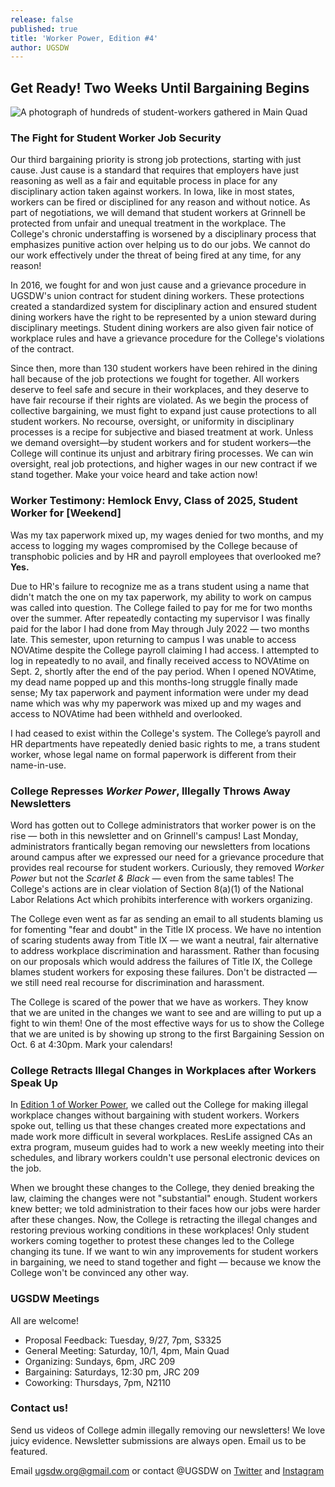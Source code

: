 ```yaml
---
release: false
published: true
title: 'Worker Power, Edition #4'
author: UGSDW
---
```

## Get Ready! Two Weeks Until Bargaining Begins

![A photograph of hundreds of student-workers gathered in Main Quad](https://ugsdw.org/assets/news/PXL_20220827_200150885.jpg)


### The Fight for Student Worker Job Security

Our third bargaining priority is strong job protections, starting with just cause. Just cause is a standard that requires that employers have just reasoning as well as a fair and equitable process in place for any disciplinary action taken against workers. In Iowa, like in most states, workers can be fired or disciplined for any reason and without notice. As part of negotiations, we will demand that student workers at Grinnell be protected from unfair and unequal treatment in the workplace. The College's chronic understaffing is worsened by a disciplinary process that emphasizes punitive action over helping us to do our jobs. We cannot do our work effectively under the threat of being fired at any time, for any reason!

In 2016, we fought for and won just cause and a grievance procedure in UGSDW's union contract for student dining workers. These protections created a standardized system for disciplinary action and ensured student dining workers have the right to be represented by a union steward during disciplinary meetings. Student dining workers are also given fair notice of workplace rules and have a grievance procedure for the College's violations of the contract. 

Since then, more than 130 student workers have been rehired in the dining hall because of the job protections we fought for together. All workers deserve to feel safe and secure in their workplaces, and they deserve to have fair recourse if their rights are violated. As we begin the process of collective bargaining, we must fight to expand just cause protections to all student workers. No recourse, oversight, or uniformity in disciplinary processes is a recipe for subjective and biased treatment at work. Unless we demand oversight—by student workers and for student workers—the College will continue its unjust and arbitrary firing processes. We can win oversight, real job protections, and higher wages in our new contract if we stand together.
Make your voice heard and take action now!

### Worker Testimony: Hemlock Envy, Class of 2025, Student Worker for \[Weekend\]

Was my tax paperwork mixed up, my wages denied for two months, and my access to logging my wages compromised by the College because of transphobic policies and by HR and payroll employees that overlooked me? **Yes.** 

Due to HR's failure to recognize me as a trans student using a name that didn't match the one on my tax paperwork, my ability to work on campus was called into question. The College failed to pay for me for two months over the summer. After repeatedly contacting my supervisor I was finally paid for the labor I had done from May through July 2022 — two months late. This semester, upon returning to campus I was unable to access NOVAtime despite the College payroll claiming I had access. I attempted to log in repeatedly to no avail, and finally received access to NOVAtime on Sept. 2, shortly after the end of the pay period. When I opened NOVAtime, my dead name popped up and this months-long struggle finally made sense; My tax paperwork and payment information were under my dead name which was why my paperwork was mixed up and my wages and access to NOVAtime had been withheld and overlooked. 

I had ceased to exist within the College's system. The College’s payroll and HR departments have repeatedly denied basic rights to me, a trans student worker, whose legal name on formal paperwork is different from their name-in-use.

### College Represses *Worker Power*, Illegally Throws Away Newsletters

Word has gotten out to College administrators that worker power is on the rise — both in this newsletter and on Grinnell's campus! Last Monday, administrators frantically began removing our newsletters from locations around campus after we expressed our need for a grievance procedure that provides real recourse for student workers. Curiously, they removed *Worker Power* but not the *Scarlet & Black* — even from the same tables! The College's actions are in clear violation of Section 8(a)(1) of the National Labor Relations Act which prohibits interference with workers organizing. 

The College even went as far as sending an email to all students blaming us for fomenting "fear and doubt" in the Title IX process. We have no intention of scaring students away from Title IX — we want a neutral, fair alternative to address workplace discrimination and harassment. Rather than focusing on our proposals which would address the failures of Title IX, the College blames student workers for exposing these failures. Don't be distracted — we still need real recourse for discrimination and harassment. 

The College is scared of the power that we have as workers. They know that we are united in the changes we want to see and are willing to put up a fight to win them! One of the most effective ways for us to show the College that we are united is by showing up strong to the first Bargaining Session on Oct. 6 at 4:30pm. Mark your calendars!

### College Retracts Illegal Changes in Workplaces after Workers Speak Up

In [Edition 1 of Worker Power](https://www.ugsdw.org/2022/09/05/worker-power-edition-1/), we called out the College for making illegal workplace changes without bargaining with student workers. Workers spoke out, telling us that these changes created more expectations and made work more difficult in several workplaces. ResLife assigned CAs an extra program, museum guides had to work a new weekly meeting into their schedules, and library workers couldn't use personal electronic devices on the job. 

When we brought these changes to the College, they denied breaking the law, claiming the changes were not "substantial" enough. Student workers knew better; we told administration to their faces how our jobs were harder after these changes. Now, the College is retracting the illegal changes and restoring previous working conditions in these workplaces! Only student workers coming together to protest these changes led to the College changing its tune. If we want to win any improvements for student workers in bargaining, we need to stand together and fight —  because we know the College won't be convinced any other way.

### UGSDW Meetings

All are welcome!
- Proposal Feedback: Tuesday, 9/27, 7pm, S3325
- General Meeting: Saturday, 10/1, 4pm, Main Quad
- Organizing: Sundays, 6pm, JRC 209
- Bargaining: Saturdays, 12:30 pm, JRC 209
- Coworking: Thursdays, 7pm, N2110

### Contact us!
Send us videos of College admin illegally removing our newsletters! We love juicy evidence. Newsletter submissions are always open. Email us to be featured.

Email ugsdw.org@gmail.com or contact @UGSDW on [Twitter](twitter.com/ugsdw) and [Instagram](instagram.com/ugsdw)
